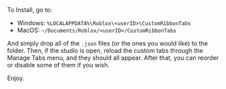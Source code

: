 To Install, go to:
* Windows: `%LOCALAPPDATA%\Roblox\<userID>\CustomRibbonTabs`
* MacOS: `~/Documents/Roblox/<userID>/CustomRibbonTabs`

And simply drop all of the `.json` files (or the ones you would like) to the folder.
Then, if the studio is open, reload the custom tabs through the Manage Tabs menu, and they should all appear.
After that, you can reorder or disable some of them if you wish.

Enjoy.
